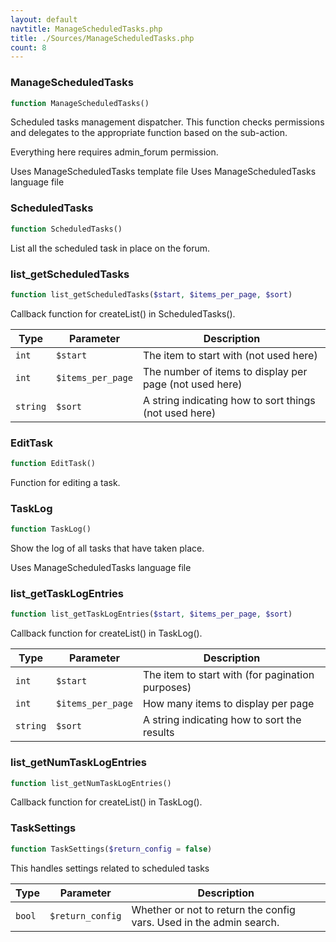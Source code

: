 ```yaml
---
layout: default
navtitle: ManageScheduledTasks.php
title: ./Sources/ManageScheduledTasks.php
count: 8
---
```


### ManageScheduledTasks

```php
function ManageScheduledTasks()
```
Scheduled tasks management dispatcher. This function checks permissions and delegates
to the appropriate function based on the sub-action.

Everything here requires admin_forum permission.

Uses ManageScheduledTasks template file
Uses ManageScheduledTasks language file

### ScheduledTasks

```php
function ScheduledTasks()
```
List all the scheduled task in place on the forum.



### list_getScheduledTasks

```php
function list_getScheduledTasks($start, $items_per_page, $sort)
```
Callback function for createList() in ScheduledTasks().



Type|Parameter|Description
---|---|---
`int`|`$start`|The item to start with (not used here)
`int`|`$items_per_page`|The number of items to display per page (not used here)
`string`|`$sort`|A string indicating how to sort things (not used here)

### EditTask

```php
function EditTask()
```
Function for editing a task.



### TaskLog

```php
function TaskLog()
```
Show the log of all tasks that have taken place.

Uses ManageScheduledTasks language file

### list_getTaskLogEntries

```php
function list_getTaskLogEntries($start, $items_per_page, $sort)
```
Callback function for createList() in TaskLog().



Type|Parameter|Description
---|---|---
`int`|`$start`|The item to start with (for pagination purposes)
`int`|`$items_per_page`|How many items to display per page
`string`|`$sort`|A string indicating how to sort the results

### list_getNumTaskLogEntries

```php
function list_getNumTaskLogEntries()
```
Callback function for createList() in TaskLog().



### TaskSettings

```php
function TaskSettings($return_config = false)
```
This handles settings related to scheduled tasks



Type|Parameter|Description
---|---|---
`bool`|`$return_config`|Whether or not to return the config vars. Used in the admin search.

